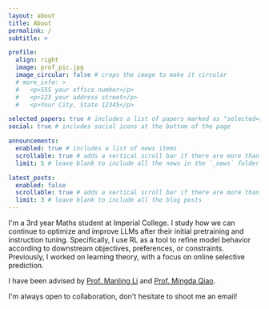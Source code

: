 ```yaml
---
layout: about
title: About
permalink: /
subtitle: > 

profile:
  align: right
  image: prof_pic.jpg
  image_circular: false # crops the image to make it circular
  # more_info: >
  #   <p>555 your office number</p>
  #   <p>123 your address street</p>
  #   <p>Your City, State 12345</p>

selected_papers: true # includes a list of papers marked as "selected={true}"
social: true # includes social icons at the bottom of the page

announcements:
  enabled: true # includes a list of news items
  scrollable: true # adds a vertical scroll bar if there are more than 3 news items
  limit: 5 # leave blank to include all the news in the `_news` folder

latest_posts:
  enabled: false
  scrollable: true # adds a vertical scroll bar if there are more than 3 new posts items
  limit: 3 # leave blank to include all the blog posts
---
```


I'm a 3rd year Maths student at Imperial College. I study how we can continue to optimize and improve LLMs after their initial pretraining and instruction tuning. Specifically, I use RL as a tool to refine model behavior according to downstream objectives, preferences, or constraints. Previously, I worked on learning theory, with a focus on online selective prediction. 

I have been advised by [Prof. Manling Li](https://limanling.github.io/) and [Prof. Mingda Qiao](https://sites.google.com/site/acmonsterqiao/). 

I'm always open to collaboration, don't hesitate to shoot me an email!